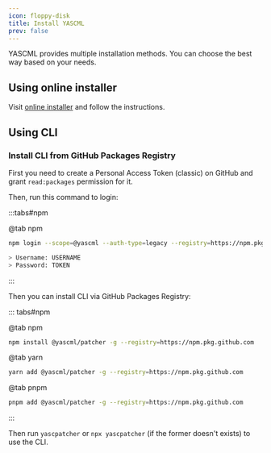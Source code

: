 ```yaml
---
icon: floppy-disk
title: Install YASCML
prev: false
---
```


YASCML provides multiple installation methods. You can choose the best way based on your needs.

## Using online installer

Visit [online installer](https://yascml.github.io/install/) and follow the instructions.

## Using CLI

### Install CLI from GitHub Packages Registry

First you need to create a Personal Access Token (classic) on GitHub and grant `read:packages` permission for it.

Then, run this command to login:

:::tabs#npm

@tab npm

```bash
npm login --scope=@yascml --auth-type=legacy --registry=https://npm.pkg.github.com

> Username: USERNAME
> Password: TOKEN
```
:::

Then you can install CLI via GitHub Packages Registry:

::: tabs#npm

@tab npm

```bash
npm install @yascml/patcher -g --registry=https://npm.pkg.github.com
```

@tab yarn

```bash
yarn add @yascml/patcher -g --registry=https://npm.pkg.github.com
```

@tab pnpm

```bash
pnpm add @yascml/patcher -g --registry=https://npm.pkg.github.com
```

:::

Then run `yascpatcher` or `npx yascpatcher` (if the former doesn't exists) to use the CLI.
